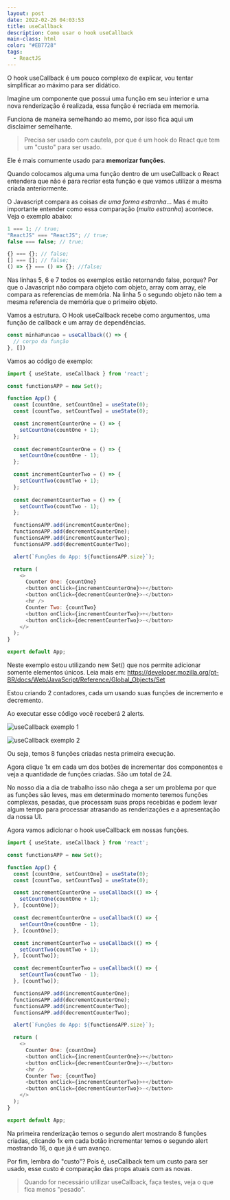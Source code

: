 ```yaml
---
layout: post
date: 2022-02-26 04:03:53
title: useCallback
description: Como usar o hook useCallback
main-class: html
color: "#EB7728"
tags:
  - ReactJS
---
```

O hook useCallback é um pouco complexo de explicar, vou tentar simplificar ao máximo para ser didático. 

Imagine um componente que possui uma função em seu interior e uma nova renderização é realizada, essa função é recriada em memoria.

Funciona de maneira semelhando ao memo, por isso fica aqui um disclaimer semelhante.

> Precisa ser usado com cautela, por que é um hook do React que tem um "custo" para ser usado.

Ele é mais comumente usado para **memorizar funções**.

Quando colocamos alguma uma função dentro de um useCallback o React entendera que não é para recriar esta função e que vamos utilizar a mesma criada anteriormente.

O Javascript compara as coisas *de uma forma estranha*... Mas é muito importante entender como essa comparação (*muito estranha*) acontece. Veja o exemplo abaixo:

```javascript
1 === 1; // true;
"ReactJS" === "ReactJS"; // true;
false === false; // true;

{} === {}; // false;
[] === []; // false;
() => {} === () => {}; //false;
```

Nas linhas 5, 6 e 7 todos os exemplos estão retornando false, porque? Por que o Javascript não compara objeto com objeto, array com array, ele compara as referencias de memória. Na linha 5 o segundo objeto não tem a mesma referencia de memória que o primeiro objeto.

Vamos a estrutura. O Hook useCallback recebe como argumentos, uma função de callback e um array de dependências.

```javascript
const minhaFuncao = useCallback(() => {
  // corpo da função
}, [])
```

Vamos ao código de exemplo:

```javascript
import { useState, useCallback } from 'react';

const functionsAPP = new Set();

function App() {
  const [countOne, setCountOne] = useState(0);
  const [countTwo, setCountTwo] = useState(0);

  const incrementCounterOne = () => {
    setCountOne(countOne + 1);
  };
  
  const decrementCounterOne = () => {
    setCountOne(countOne - 1);
  };

  const incrementCounterTwo = () => {
    setCountTwo(countTwo + 1);
  };
  
  const decrementCounterTwo = () => {
    setCountTwo(countTwo - 1);
  };

  functionsAPP.add(incrementCounterOne);
  functionsAPP.add(decrementCounterOne);
  functionsAPP.add(incrementCounterTwo);
  functionsAPP.add(decrementCounterTwo);

  alert(`Funções do App: ${functionsAPP.size}`);

  return (
    <>
      Counter One: {countOne}
      <button onClick={incrementCounterOne}>+</button>
      <button onClick={decrementCounterOne}>-</button>
      <hr />
      Counter Two: {countTwo}
      <button onClick={incrementCounterTwo}>+</button>
      <button onClick={decrementCounterTwo}>-</button>
    </>
  );
}

export default App;

```

Neste exemplo estou utilizando new Set() que nos permite adicionar somente elementos únicos. Leia mais em: <https://developer.mozilla.org/pt-BR/docs/Web/JavaScript/Reference/Global_Objects/Set>

Estou criando 2 contadores, cada um usando suas funções de incremento e decremento.

Ao executar esse código você receberá 2 alerts.

![useCallback exemplo 1](/assets/img/usecallback-1.png "useCallback exemplo 1")

![useCallback exemplo 2](/assets/img/usecallback-2.png "useCallback exemplo 2")

Ou seja, temos 8 funções criadas nesta primeira execução.

Agora clique 1x em cada um dos botões de incrementar dos componentes e veja a quantidade de funções criadas. São um total de 24.

No nosso dia a dia de trabalho isso não chega a ser um problema por que as funções são leves, mas em determinado momento teremos funções complexas, pesadas, que processam suas props recebidas e podem levar algum tempo para processar atrasando as renderizações e a apresentação da nossa UI.

Agora vamos adicionar o hook useCallback em nossas funções.

```javascript
import { useState, useCallback } from 'react';

const functionsAPP = new Set();

function App() {
  const [countOne, setCountOne] = useState(0);
  const [countTwo, setCountTwo] = useState(0);

  const incrementCounterOne = useCallback(() => {
    setCountOne(countOne + 1);
  }, [countOne]);

  const decrementCounterOne = useCallback(() => {
    setCountOne(countOne - 1);
  }, [countOne]);

  const incrementCounterTwo = useCallback(() => {
    setCountTwo(countTwo + 1);
  }, [countTwo]);

  const decrementCounterTwo = useCallback(() => {
    setCountTwo(countTwo - 1);
  }, [countTwo]);

  functionsAPP.add(incrementCounterOne);
  functionsAPP.add(decrementCounterOne);
  functionsAPP.add(incrementCounterTwo);
  functionsAPP.add(decrementCounterTwo);

  alert(`Funções do App: ${functionsAPP.size}`);

  return (
    <>
      Counter One: {countOne}
      <button onClick={incrementCounterOne}>+</button>
      <button onClick={decrementCounterOne}>-</button>
      <hr />
      Counter Two: {countTwo}
      <button onClick={incrementCounterTwo}>+</button>
      <button onClick={decrementCounterTwo}>-</button>
    </>
  );
}

export default App;

```

Na primeira renderização temos o segundo alert mostrando 8 funções criadas, clicando 1x em cada botão incrementar temos o segundo alert mostrando 16, o que já é um avanço.

Por fim, lembra do "custo"? Pois é, useCallback tem um custo para ser usado, esse custo é comparação das props atuais com as novas.

> Quando for necessário utilizar useCallback, faça testes, veja o que fica menos "pesado".